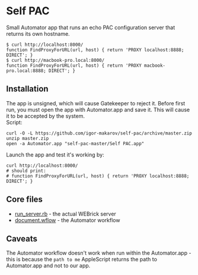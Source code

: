 # Self PAC
Small Automator app that runs an echo PAC configuration server that returns its own hostname.
```
$ curl http://localhost:8000/
function FindProxyForURL(url, host) { return 'PROXY localhost:8888; DIRECT'; }
$ curl http://macbook-pro.local:8000/
function FindProxyForURL(url, host) { return 'PROXY macbook-pro.local:8888; DIRECT'; }
```

## Installation
The app is unsigned, which will cause Gatekeeper to reject it. Before first run, you must open the app with Automator.app and save it. This will cause it to be accepted by the system.  
Script:

```
curl -O -L https://github.com/igor-makarov/self-pac/archive/master.zip
unzip master.zip
open -a Automator.app "self-pac-master/Self PAC.app"
```

Launch the app and test it's working by:
```
curl http://localhost:8000/
# should print:
# function FindProxyForURL(url, host) { return 'PROXY localhost:8888; DIRECT'; }
```

## Core files
* [run_server.rb](Self%20PAC.app/Contents/Scripts/run_server.rb) - the actual WEBrick server
* [document.wflow](Self%20PAC.app/Contents/document.wflow) - the Automator workflow

## Caveats
The Automator workflow doesn't work when run within the Automator.app - this is because the `path to me` AppleScript returns the path to Automator.app and not to our app.